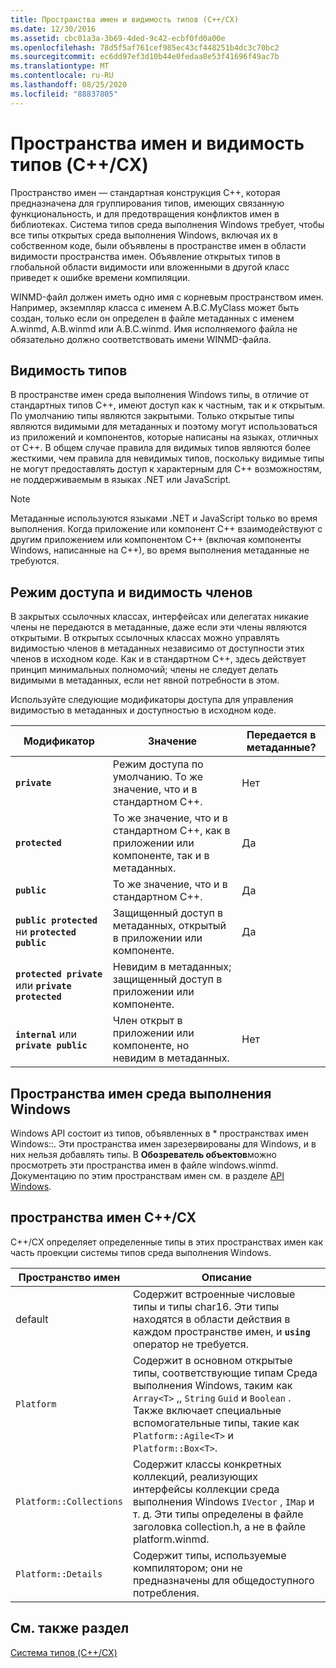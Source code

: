 ```yaml
---
title: Пространства имен и видимость типов (C++/CX)
ms.date: 12/30/2016
ms.assetid: cbc01a3a-3b69-4ded-9c42-ecbf0fd0a00e
ms.openlocfilehash: 78d5f5af761cef985ec43cf448251b4dc3c70bc2
ms.sourcegitcommit: ec6dd97ef3d10b44e0fedaa8e53f41696f49ac7b
ms.translationtype: MT
ms.contentlocale: ru-RU
ms.lasthandoff: 08/25/2020
ms.locfileid: "88837805"
---
```

# <a name="namespaces-and-type-visibility-ccx-"></a>Пространства имен и видимость типов (C++/CX)

Пространство имен — стандартная конструкция C++, которая предназначена для группирования типов, имеющих связанную функциональность, и для предотвращения конфликтов имен в библиотеках. Система типов среда выполнения Windows требует, чтобы все типы открытых среда выполнения Windows, включая их в собственном коде, были объявлены в пространстве имен в области видимости пространства имен. Объявление открытых типов в глобальной области видимости или вложенными в другой класс приведет к ошибке времени компиляции.

WINMD-файл должен иметь одно имя с корневым пространством имен. Например, экземпляр класса с именем A.B.C.MyClass может быть создан, только если он определен в файле метаданных с именем A.winmd, A.B.winmd или A.B.C.winmd. Имя исполняемого файла не обязательно должно соответствовать имени WINMD-файла.

## <a name="type-visibility"></a>Видимость типов

В пространстве имен среда выполнения Windows типы, в отличие от стандартных типов C++, имеют доступ как к частным, так и к открытым. По умолчанию типы являются закрытыми. Только открытые типы являются видимыми для метаданных и поэтому могут использоваться из приложений и компонентов, которые написаны на языках, отличных от C++. В общем случае правила для видимых типов являются более жесткими, чем правила для невидимых типов, поскольку видимые типы не могут предоставлять доступ к характерным для C++ возможностям, не поддерживаемым в языках .NET или JavaScript.

> [!NOTE]
> Метаданные используются языками .NET и JavaScript только во время выполнения. Когда приложение или компонент C++ взаимодействуют с другим приложением или компонентом C++ (включая компоненты Windows, написанные на C++), во время выполнения метаданные не требуются.

## <a name="member-accessibility-and-visibility"></a>Режим доступа и видимость членов

В закрытых ссылочных классах, интерфейсах или делегатах никакие члены не передаются в метаданные, даже если эти члены являются открытыми. В открытых ссылочных классах можно управлять видимостью членов в метаданных независимо от доступности этих членов в исходном коде. Как и в стандартном C++, здесь действует принцип минимальных полномочий; члены не следует делать видимыми в метаданных, если нет явной потребности в этом.

Используйте следующие модификаторы доступа для управления видимостью в метаданных и доступностью в исходном коде.

| Модификатор | Значение | Передается в метаданные? |
|--|--|--|
| **`private`** | Режим доступа по умолчанию. То же значение, что и в стандартном C++. | Нет |
| **`protected`** | То же значение, что и в стандартном C++, как в приложении или компоненте, так и в метаданных. | Да |
| **`public`** | То же значение, что и в стандартном C++. | Да |
| **`public protected`** ни **`protected public`** | Защищенный доступ в метаданных, открытый в приложении или компоненте. | Да |
| **`protected private`** или **`private protected`** | Невидим в метаданных; защищенный доступ в приложении или компоненте. |  |
| **`internal`** или **`private public`** | Член открыт в приложении или компоненте, но невидим в метаданных. | Нет |

## <a name="windows-runtime-namespaces"></a>Пространства имен среда выполнения Windows

Windows API состоит из типов, объявленных в \* пространствах имен Windows::. Эти пространства имен зарезервированы для Windows, и в них нельзя добавлять типы. В **Обозреватель объектов**можно просмотреть эти пространства имен в файле windows.winmd. Документацию по этим пространствам имен см. в разделе [API Windows](/uwp/api/).

## <a name="ccx-namespaces"></a>пространства имен C++/CX

C++/CX определяет определенные типы в этих пространствах имен как часть проекции системы типов среда выполнения Windows.

| Пространство имен | Описание |
|--|--|
| default | Содержит встроенные числовые типы и типы char16. Эти типы находятся в области действия в каждом пространстве имен, и **`using`** оператор не требуется. |
| `Platform` | Содержит в основном открытые типы, соответствующие типам Среда выполнения Windows, таким как `Array<T>` ,, `String` `Guid` и `Boolean` . Также включает специальные вспомогательные типы, такие как `Platform::Agile<T>` и `Platform::Box<T>`. |
| `Platform::Collections` | Содержит классы конкретных коллекций, реализующих интерфейсы коллекции среда выполнения Windows `IVector` , `IMap` и т. д. Эти типы определены в файле заголовка collection.h, а не в файле platform.winmd. |
| `Platform::Details` | Содержит типы, используемые компилятором; они не предназначены для общедоступного потребления. |

## <a name="see-also"></a>См. также раздел

[Система типов (C++/CX)](../cppcx/type-system-c-cx.md)
